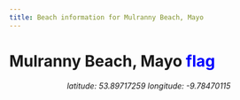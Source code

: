 ```yaml
---
title: Beach information for Mulranny Beach, Mayo
---
```

# Mulranny Beach, Mayo <span class="material-icons" style="color: blue;">flag</span>

<div align="center"><i>latitude: 53.89717259 longitude: -9.78470115</i></div>